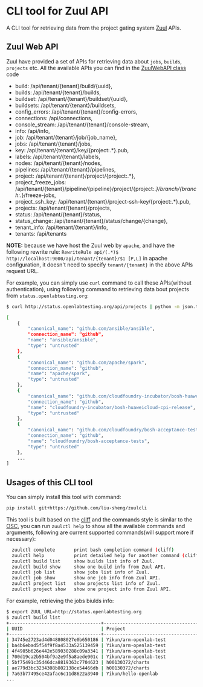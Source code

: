 # CLI tool for Zuul API
A CLI tool for retrieving data from the project gating system [Zuul](https://zuul-ci.org/docs/) APIs.

## Zuul Web API

Zuul have provided a set of APIs for retrieving data about `jobs`, `builds`, `projects` etc. All
the available APIs you can find in the [ZuulWebAPI class](https://opendev.org/zuul/zuul/src/commit/dc9347c1223e3c7eb0399889d03c5de9e854a836/zuul/web/__init__.py#L211) code 

- build: /api/tenant/{tenant}/build/{uuid},
- builds: /api/tenant/{tenant}/builds,
- buildset: /api/tenant/{tenant}/buildset/{uuid},
- buildsets: /api/tenant/{tenant}/buildsets,
- config_errors: /api/tenant/{tenant}/config-errors,
- connections: /api/connections,
- console_stream: /api/tenant/{tenant}/console-stream,
- info: /api/info,
- job: /api/tenant/{tenant}/job/{job_name},
- jobs: /api/tenant/{tenant}/jobs,
- key: /api/tenant/{tenant}/key/{project:.*}.pub,
- labels: /api/tenant/{tenant}/labels,
- nodes: /api/tenant/{tenant}/nodes,
- pipelines: /api/tenant/{tenant}/pipelines,
- project: /api/tenant/{tenant}/project/{project:.*},
- project_freeze_jobs: /api/tenant/{tenant}/pipeline/{pipeline}/project/{project:.*}/branch/{branch:.*}/freeze-jobs,
- project_ssh_key: /api/tenant/{tenant}/project-ssh-key/{project:.*}.pub,
- projects: /api/tenant/{tenant}/projects,
- status: /api/tenant/{tenant}/status,
- status_change: /api/tenant/{tenant}/status/change/{change},
- tenant_info: /api/tenant/{tenant}/info,
- tenants: /api/tenants

**NOTE:** because we have host the Zuul web by `apache`, and have the following rewrite rule:
`RewriteRule api/(.*)$ http://localhost:9000/api/tenant/{tenant}/$1 [P,L]` in apache configuration,
it doesn't need to specify `tenant/{tenant}`  in the above APIs request URL.

For example, you can simply use `curl` command to call these APIs(without authentication), 
using following command to retrieving data bout projects from `status.openlabtesting.org`: 

```bash
$ curl http://status.openlabtesting.org/api/projects | python -m json.tool

[
    {
        "canonical_name": "github.com/ansible/ansible",
        "connection_name": "github",
        "name": "ansible/ansible",
        "type": "untrusted"
    },
    {
        "canonical_name": "github.com/apache/spark",
        "connection_name": "github",
        "name": "apache/spark",
        "type": "untrusted"
    },
    {
        "canonical_name": "github.com/cloudfoundry-incubator/bosh-huaweicloud-cpi-release",
        "connection_name": "github",
        "name": "cloudfoundry-incubator/bosh-huaweicloud-cpi-release",
        "type": "untrusted"
    },
    {
        "canonical_name": "github.com/cloudfoundry/bosh-acceptance-tests",
        "connection_name": "github",
        "name": "cloudfoundry/bosh-acceptance-tests",
        "type": "untrusted"
    },
    ...
]
```
## Usages of this CLI tool

You can simply install this tool with command:
```bash
pip install git+https://github.com/liu-sheng/zuulcli
```

This tool is built based on the [cliff](https://docs.openstack.org/cliff) and the commands style is similar to the [OSC](https://docs.openstack.org/python-openstackclient), you can run `zuulctl help` to show all the
available commands and arguments, following are current supported commands(will support more if necessary):
```bash
  zuulctl complete       print bash completion command (cliff)
  zuulctl help           print detailed help for another command (cliff)
  zuulctl build list     show builds list info of Zuul.
  zuulctl build show     show one build info from Zuul API.
  zuulctl job list       show jobs list info of Zuul.
  zuulctl job show       show one job info from Zuul API.
  zuulctl project list   show projects list info of Zuul.
  zuulctl project show   show one project info from Zuul API.
```

For example, retrieving the jobs biulds info:

```bash
$ export ZUUL_URL=http://status.openlabtesting.org
$ zuulctl build list
+----------------------------------+------------------------------------+--------------------------------------------------------------------------------+--------------+---------------------+
| UUID                             | Project                            | Job Name                                                                       | Result       | Start Time          |
+----------------------------------+------------------------------------+--------------------------------------------------------------------------------+--------------+---------------------+
| 34745e2723ad4d048808027e0b650186 | Yikun/arm-openlab-test             | arm-openlab-test                                                               | SUCCESS      | 2019-04-16T08:47:40 |
| ba4b6ebad5f54f9f8a4533a525139459 | Yikun/arm-openlab-test             | arm-openlab-test                                                               | FAILURE      | 2019-04-16T08:37:31 |
| 4f4905b626e442e589030288c09a3341 | Yikun/arm-openlab-test             | arm-openlab-test                                                               | FAILURE      | 2019-04-16T08:29:11 |
| 700d19ca2b504bf9a2e9f5a8aede901c | Yikun/arm-openlab-test             | arm-openlab-test                                                               | SUCCESS      | 2019-04-16T08:00:41 |
| 5bf75491c35d46dca8819363c7704623 | h00130372/charts                   | helm-integration-test-kubeadm-k8s-v1.12.7                                      | SUCCESS      | 2019-04-16T06:32:11 |
| ae779d3bc3234308b802138ce54466db | h00130372/charts                   | helm-integration-test-kubeadm-k8s-v1.14.0                                      | SUCCESS      | 2019-04-16T06:32:48 |
| 7a63b77495ce42afac6c11d8622a3940 | Yikun/hello-openlab                | hello-openlab-test                                                             | SUCCESS      | 2019-04-16T04:03:13 |
...
```
